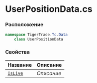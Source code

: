 
# UserPositionData.cs
### Расположение
```csharp
namespace TigerTrade.Tc.Data  
    class UserPositionData
```

### Свойства
| Название | Описание |
| --- | --- |
| [`IsLive`](./Свойства/IsLive.md) | *Описание* |
